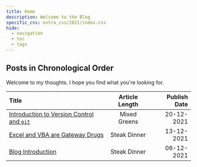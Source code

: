 ```yaml
---
title: Home
description: Welcome to the Blog
specific_css: extra_css/2021/index.css
hide:
  - navigation
  - toc
  - tags
---
```


## Posts in Chronological Order

Welcome to my thoughts. I hope you find what you're looking for.

<!-- Bite, Mixed Greens, Steak Dinner  -->

| Title                                                                   | Article Length | Publish Date |
| :---------------------------------------------------------------------- | :------------: | -----------: |
| <a href="/2021/Git-Intro">Introduction to Version Control and `git`</a> |  Mixed Greens  |   20-12-2021 |
| <a href="/2021/Why-Excel-and-VBA">Excel and VBA are Gateway Drugs</a>   |  Steak Dinner  |   13-12-2021 |
| <a href="/2021/Blog-Introduction">Blog Introduction</a>                 |  Steak Dinner  |   06-12-2021 |
